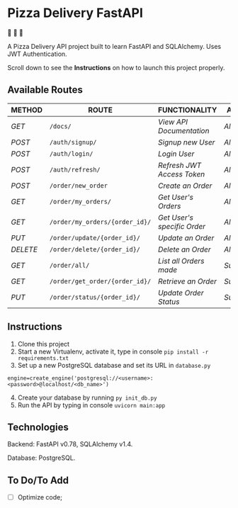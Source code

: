 # Pizza Delivery FastAPI

:pizza: :pizza: :pizza:

A Pizza Delivery API project built to learn FastAPI and SQLAlchemy. Uses JWT Authentication.

Scroll down to see the **Instructions** on how to launch this project properly. 

## Available Routes

| METHOD | ROUTE | FUNCTIONALITY |ACCESS|
| ------- | ----- | ------------- | ------------- |
| *GET* | ```/docs/``` | _View API Documentation_|_All Users_|
| *POST* | ```/auth/signup/``` | _Signup new User_| _All Users_|
| *POST* | ```/auth/login/``` | _Login User_|_All Users_|
| *POST* | ```/auth/refresh/``` | _Refresh JWT Access Token_|_All Users_|
| *POST* | ```/order/new_order``` | _Create an Order_|_All Users_|
| *GET* | ```/order/my_orders/``` | _Get User's Orders_|_All Users_|
| *GET* | ```/order/my_orders/{order_id}/``` | _Get User's specific Order_|_All Users_|
| *PUT* | ```/order/update/{order_id}/``` | _Update an Order_|_All Users_|
| *DELETE* | ```/order/delete/{order_id}/``` | _Delete an Order_ |_All Users_|
| *GET* | ```/order/all/``` | _List all Orders made_|_Superuser_|
| *GET* | ```/order/get_order/{order_id}/``` | _Retrieve an Order_|_Superuser_|
| *PUT* | ```/order/status/{order_id}/``` | _Update Order Status_|_Superuser_|

## Instructions

1. Clone this project
2. Start a new Virtualenv, activate it, type in console `pip install -r requirements.txt`
3. Set up a new PostgreSQL database and set its URL in `database.py`
```
engine=create_engine('postgresql://<username>:<password>@localhost/<db_name>')
```
4. Create your database by running `py init_db.py`
5. Run the API by typing in console `uvicorn main:app`

## Technologies

Backend: FastAPI v0.78, SQLAlchemy v1.4. 

Database: PostgreSQL.

## To Do/To Add

- [ ] Optimize code; 
